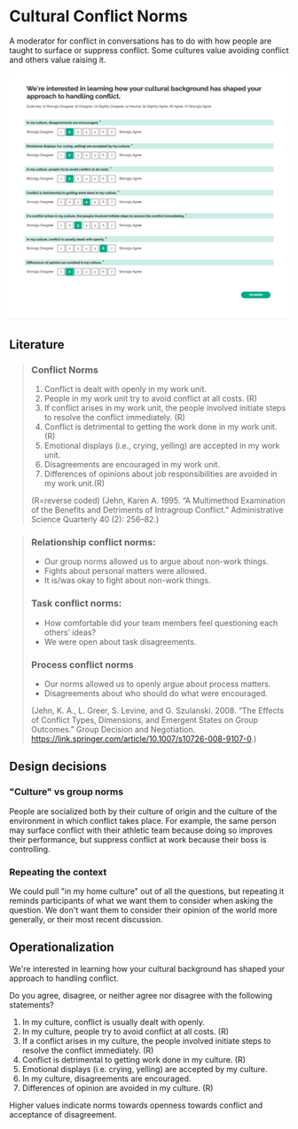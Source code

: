 # Cultural Conflict Norms

A moderator for conflict in conversations has to do with how people are taught to surface or suppress conflict. Some cultures value avoiding conflict and others value raising it.

![Screenshot](screenshot.png)

## Literature

> ### Conflict Norms
>
> 1. Conflict is dealt with openly in my work unit.
> 2. People in my work unit try to avoid conflict at all costs. (R)
> 3. If conflict arises in my work unit, the people involved initiate steps to resolve the conflict immediately. (R)
> 4. Conflict is detrimental to getting the work done in my work unit. (R)
> 5. Emotional displays (i.e., crying, yelling) are accepted in my work unit.
> 6. Disagreements are encouraged in my work unit.
> 7. Differences of opinions about job responsibilities are avoided in my work unit.(R)
>
> (R=reverse coded)
> (Jehn, Karen A. 1995. “A Multimethod Examination of the Benefits and Detriments of Intragroup Conflict.” Administrative Science Quarterly 40 (2): 256–82.)

> ### Relationship conflict norms:
>
> - Our group norms allowed us to argue about non-work things.
> - Fights about personal matters were allowed.
> - It is/was okay to fight about non-work things.
>
> ### Task conflict norms:
>
> - How comfortable did your team members feel questioning each others’ ideas?
> - We were open about task disagreements.
>
> ### Process conflict norms
>
> - Our norms allowed us to openly argue about process matters.
> - Disagreements about who should do what were encouraged.
>
> (Jehn, K. A., L. Greer, S. Levine, and G. Szulanski. 2008. “The Effects of Conflict Types, Dimensions, and Emergent States on Group Outcomes.” Group Decision and Negotiation. https://link.springer.com/article/10.1007/s10726-008-9107-0.)

## Design decisions

### "Culture" vs group norms

People are socialized both by their culture of origin and the culture of the environment in which conflict takes place. For example, the same person may surface conflict with their athletic team because doing so improves their performance, but suppress conflict at work because their boss is controlling.

### Repeating the context

We could pull "in my home culture" out of all the questions, but repeating it reminds participants of what we want them to consider when asking the question. We don't want them to consider their opinion of the world more generally, or their most recent discussion.

## Operationalization

We're interested in learning how your cultural background has shaped your approach to handling conflict.

Do you agree, disagree, or neither agree nor disagree with the following statements?

1. In my culture, conflict is usually dealt with openly.
2. In my culture, people try to avoid conflict at all costs. (R)
3. If a conflict arises in my culture, the people involved initiate steps to resolve the conflict immediately. (R)
4. Conflict is detrimental to getting work done in my culture. (R)
5. Emotional displays (i.e. crying, yelling) are accepted by my culture.
6. In my culture, disagreements are encouraged.
7. Differences of opinion are avoided in my culture. (R)

Higher values indicate norms towards openness towards conflict and acceptance of disagreement.
